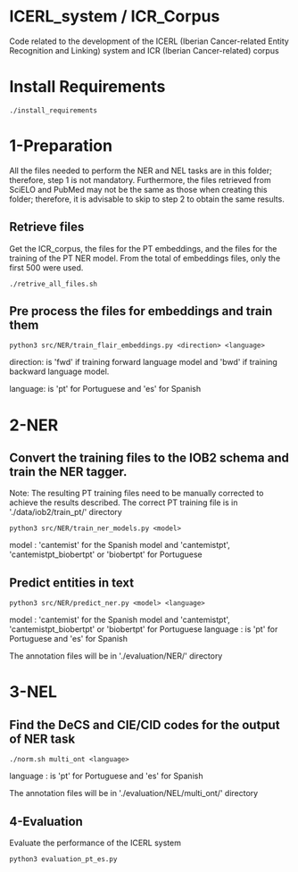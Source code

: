 # ICERL_system / ICR_Corpus
Code related to the development of the ICERL (Iberian Cancer-related Entity Recognition and Linking) system and ICR (Iberian Cancer-related) corpus

# Install Requirements
```
./install_requirements
```

# 1-Preparation

All the files needed to perform the NER and NEL tasks are in this folder; therefore, step 1 is not mandatory. Furthermore, the files retrieved from SciELO and PubMed may not be the same as those when creating this folder; therefore, it is advisable to skip to step 2 to obtain the same results.

## Retrieve files
Get the ICR_corpus, the files for the PT embeddings, and the files for the training of the PT NER model. From the total of embeddings files, only the first 500 were used.
```
./retrive_all_files.sh
```

## Pre process the files for embeddings and train them
```
python3 src/NER/train_flair_embeddings.py <direction> <language>
```
direction: is 'fwd' if training forward language model and 'bwd' if training backward language model.

language: is 'pt' for Portuguese and 'es' for Spanish

# 2-NER
 
## Convert the training files to the IOB2 schema and train the NER tagger.
Note: The resulting PT training files need to be manually corrected to achieve the results described. The correct PT training file is in './data/iob2/train_pt/' directory
```
python3 src/NER/train_ner_models.py <model>
```

model : 'cantemist' for the Spanish model and 'cantemistpt', 'cantemistpt_biobertpt' or 'biobertpt' for Portuguese

## Predict entities in text
```
python3 src/NER/predict_ner.py <model> <language>
```

model : 'cantemist' for the Spanish model and 'cantemistpt', 'cantemistpt_biobertpt' or 'biobertpt' for Portuguese
language : is 'pt' for Portuguese and 'es' for Spanish

The annotation files will be in './evaluation/NER/<language>' directory

# 3-NEL
## Find the DeCS and CIE/CID codes for the output of NER task
```
./norm.sh multi_ont <language>
```

language : is 'pt' for Portuguese and 'es' for Spanish

The annotation files will be in './evaluation/NEL/multi_ont/<language>' directory

## 4-Evaluation
Evaluate the performance of the ICERL system 
```
python3 evaluation_pt_es.py
```
